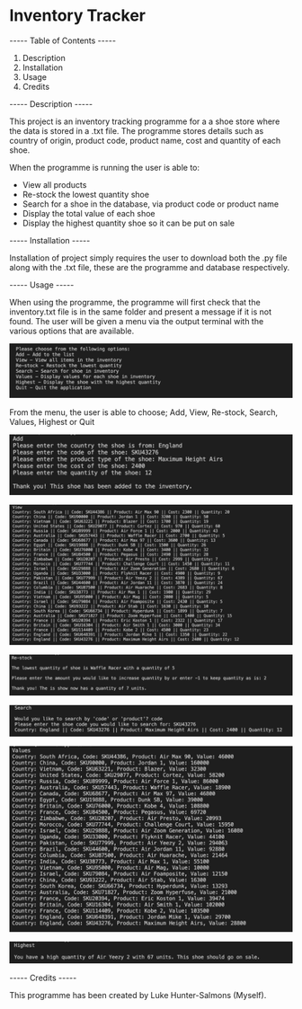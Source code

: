 # Inventory Tracker

----- Table of Contents -----
1. Description
1. Installation
1. Usage
1. Credits

----- Description -----

This project is an inventory tracking programme for a a shoe store where the data is stored in a .txt file. 
The programme stores details such as country of origin, product code, product name, cost and quantity of each shoe.

When the programme is running the user is able to:
* View all products
* Re-stock the lowest quantity shoe
* Search for a shoe in the database, via product code or product name
* Display the total value of each shoe
* Display the highest quantity shoe so it can be put on sale

----- Installation -----

Installation of project simply requires the user to download both the .py file along with the .txt file, these are the programme and database respectively.

----- Usage -----

When using the programme, the programme will first check that the inventory.txt file is in the same folder and present a message if it is not found. 
The user will be given a menu via the output terminal with the various options that are available. 

![Inventory Menu](/Inventory_menu.png)

From the menu, the user is able to choose; Add, View, Re-stock, Search, Values, Highest or Quit

![Inventory Add](/Inventory_add.png)

![Inventory View](/Inventory_view.png)

![Inventory Re-stock](/Inventory_restock.png)

![Inventory Search](/Inventory_search.png)

![Inventory Values](/Inventory_values.png)

![Inventory Highest](/Inventory_highest.png)

----- Credits -----

This programme has been created by Luke Hunter-Salmons (Myself).
